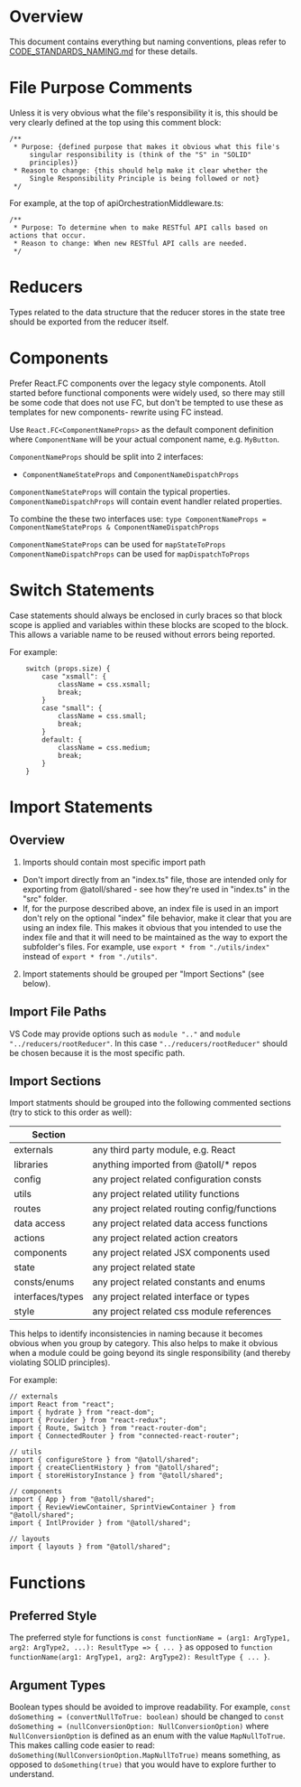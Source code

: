 Overview
========

This document contains everything but naming conventions, pleas refer
to [CODE_STANDARDS_NAMING.md](CODE_STANDARDS_NAMING.md) for these details.

File Purpose Comments
=====================

Unless it is very obvious what the file's responsibility it is, this should be very clearly defined at the top using this comment block:

```
/**
 * Purpose: {defined purpose that makes it obvious what this file's
     singular responsibility is (think of the "S" in "SOLID"
     principles)}
 * Reason to change: {this should help make it clear whether the
     Single Responsibility Principle is being followed or not}
 */
```

For example, at the top of apiOrchestrationMiddleware.ts:
```
/**
 * Purpose: To determine when to make RESTful API calls based on actions that occur.
 * Reason to change: When new RESTful API calls are needed.
 */
```

Reducers
========

Types related to the data structure that the reducer stores in the state tree should be exported from the reducer itself.

Components
==========

Prefer React.FC components over the legacy style components.  Atoll started before functional components were widely used, so there
may still be some code that does not use FC, but don't be tempted to use these as templates for new components- rewrite using FC
instead.

Use `React.FC<ComponentNameProps>` as the default component definition where `ComponentName` will be your actual component name,
e.g. `MyButton`.

`ComponentNameProps` should be split into 2 interfaces:
- `ComponentNameStateProps` and `ComponentNameDispatchProps`

`ComponentNameStateProps` will contain the typical properties.
`ComponentNameDispatchProps` will contain event handler related properties.

To combine the these two interfaces use:
`type ComponentNameProps = ComponentNameStateProps & ComponentNameDispatchProps`

`ComponentNameStateProps` can be used for `mapStateToProps`
`ComponentNameDispatchProps` can be used for `mapDispatchToProps`


Switch Statements
=================

Case statements should always be enclosed in curly braces so that block scope is applied and variables within these blocks are
scoped to the block.  This allows a variable name to be reused without errors being reported.

For example:
```
    switch (props.size) {
        case "xsmall": {
            className = css.xsmall;
            break;
        }
        case "small": {
            className = css.small;
            break;
        }
        default: {
            className = css.medium;
            break;
        }
    }
```

Import Statements
=================

Overview
--------

1. Imports should contain most specific import path
  - Don't import directly from an "index.ts" file, those are intended only for exporting from @atoll/shared - see how they're used
    in "index.ts" in the "src" folder.
  - If, for the purpose described above, an index file is used in an import don't rely on the optional "index" file behavior, make
    it clear that you are using an index file.  This makes it obvious that you intended to use the index file and that it will need
    to be maintained as the way to export the subfolder's files. For example, use `export * from "./utils/index"` instead of
    `export * from "./utils"`.
2. Import statements should be grouped per "Import Sections" (see below).

Import File Paths
-----------------

VS Code may provide options such as `module ".."` and `module "../reducers/rootReducer"`.  In this case `"../reducers/rootReducer"`
should be chosen because it is the most specific path.

Import Sections
---------------

Import statments should be grouped into the following commented sections (try to stick to this order as well):

| Section          |                                              |
|------------------|----------------------------------------------|
| externals        | any third party module, e.g. React           |
| libraries        | anything imported from @atoll/* repos        |
| config           | any project related configuration consts     |
| utils            | any project related utility functions        |
| routes           | any project related routing config/functions |
| data access      | any project related data access functions    |
| actions          | any project related action creators          |
| components       | any project related JSX components used      |
| state            | any project related state                    |
| consts/enums     | any project related constants and enums      |
| interfaces/types | any project related interface or types       |
| style            | any project related css module references    |

This helps to identify inconsistencies in naming because it becomes obvious when you group by category.  This also helps to make it
obvious when a module could be going beyond its single responsibility (and thereby violating SOLID principles).

For example:
```
// externals
import React from "react";
import { hydrate } from "react-dom";
import { Provider } from "react-redux";
import { Route, Switch } from "react-router-dom";
import { ConnectedRouter } from "connected-react-router";

// utils
import { configureStore } from "@atoll/shared";
import { createClientHistory } from "@atoll/shared";
import { storeHistoryInstance } from "@atoll/shared";

// components
import { App } from "@atoll/shared";
import { ReviewViewContainer, SprintViewContainer } from "@atoll/shared";
import { IntlProvider } from "@atoll/shared";

// layouts
import { layouts } from "@atoll/shared";
```
Functions
=========

Preferred Style
---------------

The preferred style for functions is `const functionName = (arg1: ArgType1, arg2: ArgType2, ...): ResultType => { ... }` as opposed
to `function functionName(arg1: ArgType1, arg2: ArgType2): ResultType { ... }`.

Argument Types
--------------

Boolean types should be avoided to improve readability.  For example, `const doSomething = (convertNullToTrue: boolean)` should be
changed to `const doSomething = (nullConversionOption: NullConversionOption)` where `NullConversionOption` is defined as an enum
with the value `MapNullToTrue`.  This makes calling code easier to read: `doSomething(NullConversionOption.MapNullToTrue)` means
something, as opposed to `doSomething(true)` that you would have to explore further to understand.
